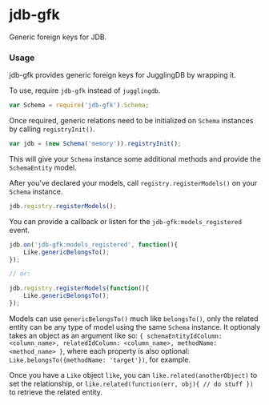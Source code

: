 jdb-gfk
=======

Generic foreign keys for JDB.

### Usage

jdb-gfk provides generic foreign keys for JugglingDB by wrapping it.

To use, require `jdb-gfk` instead of `jugglingdb`.
```javascript
var Schema = require('jdb-gfk').Schema;

```

Once required, generic relations need to be initialized on `Schema` instances by calling `registryInit()`.
```javascript
var jdb = (new Schema('memory')).registryInit();
```
This will give your `Schema` instance some additional methods and provide the `SchemaEntity` model.

After you've declared your models, call `registry.registerModels()` on your `Schema` instance. 

```javascript
jdb.registry.registerModels();
```

You can provide a callback or listen for the `jdb-gfk:models_registered` event.
```javascript
jdb.on('jdb-gfk:models_registered', function(){
    Like.genericBelongsTo();
});

// or:

jdb.registry.registerModels(function(){
    Like.genericBelongsTo();
});
```

Models can use `genericBelongsTo()` much like `belongsTo()`, only the related entity can be any type of model using the same `Schema` instance.
It optionaly takes an object as an argument like so: `{ schemaEntityIdColumn: <column_name>, relatedIdColumn: <column_name>, methodName: <method_name> }`,
where each property is also optional: `Like.belongsTo({methodName: 'target'})`, for example.

Once you have a `Like` object `like`, you can `like.related(anotherObject)` to set the relationship, or `like.related(function(err, obj){ // do stuff })` to retrieve the related entity.



